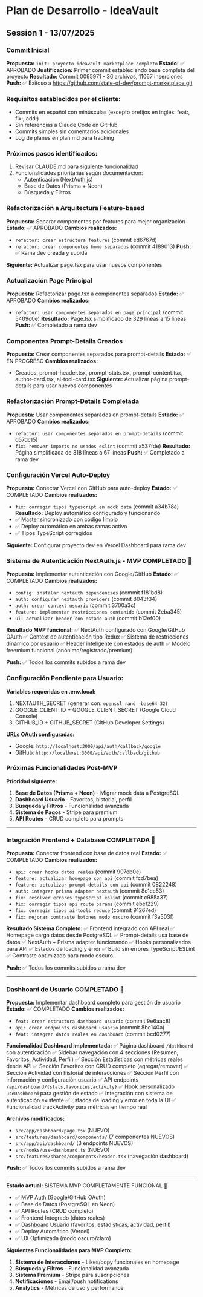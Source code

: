 # Plan de Desarrollo - IdeaVault

## Session 1 - 13/07/2025

### Commit Inicial
**Propuesta:** `init: proyecto ideavault marketplace completo`
**Estado:** ✅ APROBADO
**Justificación:** Primer commit estableciendo base completa del proyecto
**Resultado:** Commit 0095971 - 36 archivos, 11067 inserciones
**Push:** ✅ Exitoso a https://github.com/state-of-dev/prompt-marketplace.git

### Requisitos establecidos por el cliente:
- Commits en español con minúsculas (excepto prefijos en inglés: feat:, fix:, add:)
- Sin referencias a Claude Code en GitHub
- Commits simples sin comentarios adicionales
- Log de planes en plan.md para tracking

### Próximos pasos identificados:
1. Revisar CLAUDE.md para siguiente funcionalidad
2. Funcionalidades prioritarias según documentación:
   - Autenticación (NextAuth.js)
   - Base de Datos (Prisma + Neon)
   - Búsqueda y Filtros

### Refactorización a Arquitectura Feature-based
**Propuesta:** Separar componentes por features para mejor organización
**Estado:** ✅ APROBADO
**Cambios realizados:**
- `refactor: crear estructura features` (commit ed6767d)
- `refactor: crear componentes home separados` (commit 4189013)
**Push:** ✅ Rama dev creada y subida

**Siguiente:** Actualizar page.tsx para usar nuevos componentes

### Actualización Page Principal
**Propuesta:** Refactorizar page.tsx a componentes separados
**Estado:** ✅ APROBADO
**Cambios realizados:**
- `refactor: usar componentes separados en page principal` (commit 5409c0e)
**Resultado:** Page.tsx simplificado de 329 líneas a 15 líneas
**Push:** ✅ Completado a rama dev

### Componentes Prompt-Details Creados
**Propuesta:** Crear componentes separados para prompt-details
**Estado:** ✅ EN PROGRESO
**Cambios realizados:**
- Creados: prompt-header.tsx, prompt-stats.tsx, prompt-content.tsx, author-card.tsx, ai-tool-card.tsx
**Siguiente:** Actualizar página prompt-details para usar nuevos componentes

### Refactorización Prompt-Details Completada
**Propuesta:** Usar componentes separados en prompt-details
**Estado:** ✅ APROBADO
**Cambios realizados:**
- `refactor: usar componentes separados en prompt-details` (commit d57dc15)
- `fix: remover imports no usados eslint` (commit a537fde)
**Resultado:** Página simplificada de 318 líneas a 67 líneas
**Push:** ✅ Completado a rama dev

### Configuración Vercel Auto-Deploy
**Propuesta:** Conectar Vercel con GitHub para auto-deploy
**Estado:** ✅ COMPLETADO
**Cambios realizados:**
- `fix: corregir tipos typescript en mock data` (commit a34b78a)
**Resultado:** Deploy automático configurado y funcionando
- ✅ Master sincronizado con código limpio
- ✅ Deploy automático en ambas ramas activo
- ✅ Tipos TypeScript corregidos

**Siguiente:** Configurar proyecto dev en Vercel Dashboard para rama dev

### Sistema de Autenticación NextAuth.js - MVP COMPLETADO 🎉
**Propuesta:** Implementar autenticación con Google/GitHub
**Estado:** ✅ COMPLETADO
**Cambios realizados:**
- `config: instalar nextauth dependencies` (commit f181bd8)
- `auth: configurar nextauth providers` (commit 8043f34)
- `auth: crear context usuario` (commit 3700a3c)
- `feature: implementar restricciones contenido` (commit 2eba345)
- `ui: actualizar header con estado auth` (commit b12ef00)

**Resultado MVP funcional:**
✅ NextAuth configurado con Google/GitHub OAuth
✅ Context de autenticación tipo Redux
✅ Sistema de restricciones dinámico por usuario
✅ Header inteligente con estados de auth
✅ Modelo freemium funcional (anónimo/registrado/premium)

**Push:** ✅ Todos los commits subidos a rama dev

### Configuración Pendiente para Usuario:
**Variables requeridas en .env.local:**
1. NEXTAUTH_SECRET (generar con: `openssl rand -base64 32`)
2. GOOGLE_CLIENT_ID + GOOGLE_CLIENT_SECRET (Google Cloud Console)
3. GITHUB_ID + GITHUB_SECRET (GitHub Developer Settings)

**URLs OAuth configuradas:**
- Google: `http://localhost:3000/api/auth/callback/google`
- GitHub: `http://localhost:3000/api/auth/callback/github`

### Próximas Funcionalidades Post-MVP
**Prioridad siguiente:**
1. **Base de Datos (Prisma + Neon)** - Migrar mock data a PostgreSQL
2. **Dashboard Usuario** - Favoritos, historial, perfil
3. **Búsqueda y Filtros** - Funcionalidad avanzada
4. **Sistema de Pagos** - Stripe para premium
5. **API Routes** - CRUD completo para prompts

---

### Integración Frontend + Database COMPLETADA 🎉
**Propuesta:** Conectar frontend con base de datos real
**Estado:** ✅ COMPLETADO
**Cambios realizados:**
- `api: crear hooks datos reales` (commit 907eb0e)
- `feature: actualizar homepage con api` (commit fcd7bea)
- `feature: actualizar prompt-details con api` (commit 0822248)
- `auth: integrar prisma adapter nextauth` (commit 8c1cc53)
- `fix: resolver errores typescript eslint` (commit c985a37)
- `fix: corregir tipos api route params` (commit ebef229)
- `fix: corregir tipos ai-tools reduce` (commit 91267ed)
- `fix: mejorar contraste botones modo oscuro` (commit f3a503f)

**Resultado Sistema Completo:**
✅ Frontend integrado con API real
✅ Homepage carga datos desde PostgreSQL
✅ Prompt-details usa base de datos
✅ NextAuth + Prisma adapter funcionando
✅ Hooks personalizados para API
✅ Estados de loading y error
✅ Build sin errores TypeScript/ESLint
✅ Contraste optimizado para modo oscuro

**Push:** ✅ Todos los commits subidos a rama dev

---

### Dashboard de Usuario COMPLETADO 🎉
**Propuesta:** Implementar dashboard completo para gestión de usuario
**Estado:** ✅ COMPLETADO
**Cambios realizados:**
- `feat: crear estructura dashboard usuario` (commit 9e6aac8)
- `api: crear endpoints dashboard usuario` (commit 8bc140a)  
- `feat: integrar datos reales en dashboard` (commit bcd0277)

**Funcionalidad Dashboard implementada:**
✅ Página dashboard `/dashboard` con autenticación
✅ Sidebar navegación con 4 secciones (Resumen, Favoritos, Actividad, Perfil)
✅ Sección Estadísticas con métricas reales desde API
✅ Sección Favoritos con CRUD completo (agregar/remover)
✅ Sección Actividad con historial de interacciones
✅ Sección Perfil con información y configuración usuario
✅ API endpoints `/api/dashboard/{stats,favorites,activity}`
✅ Hook personalizado `useDashboard` para gestión de estado
✅ Integración con sistema de autenticación existente
✅ Estados de loading y error en toda la UI
✅ Funcionalidad trackActivity para métricas en tiempo real

**Archivos modificados:**
- `src/app/dashboard/page.tsx` (NUEVO)
- `src/features/dashboard/components/` (7 componentes NUEVOS)
- `src/app/api/dashboard/` (3 endpoints NUEVOS)
- `src/hooks/use-dashboard.ts` (NUEVO)
- `src/features/shared/components/header.tsx` (navegación dashboard)

**Push:** ✅ Todos los commits subidos a rama dev

---

**Estado actual:** SISTEMA MVP COMPLETAMENTE FUNCIONAL 🚀
- ✅ MVP Auth (Google/GitHub OAuth)
- ✅ Base de Datos (PostgreSQL en Neon)
- ✅ API Routes (CRUD completo)
- ✅ Frontend Integrado (datos reales)
- ✅ Dashboard Usuario (favoritos, estadísticas, actividad, perfil)
- ✅ Deploy Automático (Vercel)
- ✅ UX Optimizada (modo oscuro/claro)

**Siguientes Funcionalidades para MVP Completo:**
1. **Sistema de Interacciones** - Likes/copy funcionales en homepage
2. **Búsqueda y Filtros** - Funcionalidad avanzada
3. **Sistema Premium** - Stripe para suscripciones
4. **Notificaciones** - Email/push notifications
5. **Analytics** - Métricas de uso y performance